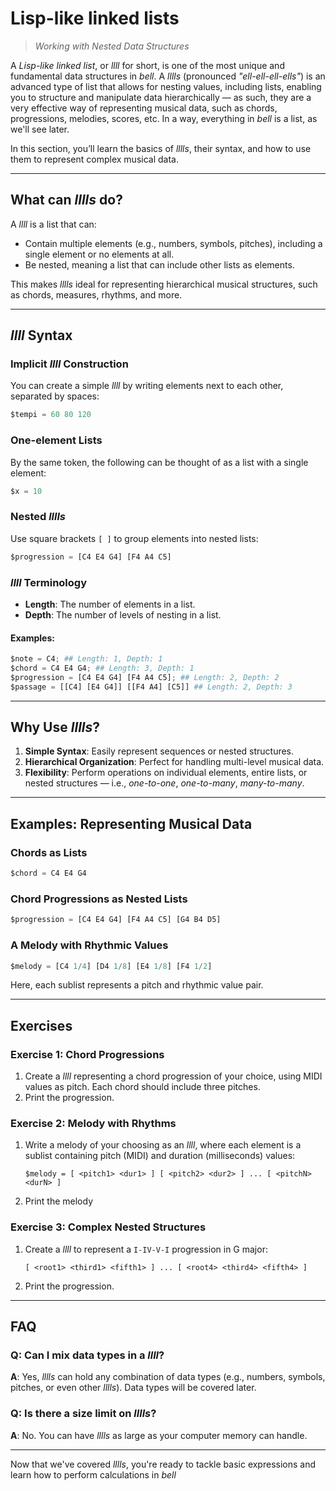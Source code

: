 # Lisp-like linked lists

> _Working with Nested Data Structures_

A _Lisp-like linked list_, or _llll_ for short, is one of the most unique and fundamental data structures in _bell_. A _lllls_ (pronounced _"ell-ell-ell-ells"_) is an advanced type of list that allows for nesting values, including lists, enabling you to structure and manipulate data hierarchically — as such, they are a very effective way of representing musical data, such as chords, progressions, melodies, scores, etc. In a way, everything in _bell_ is a list, as we'll see later.

In this section, you’ll learn the basics of _lllls_, their syntax, and how to use them to represent complex musical data.

---

## What can _lllls_ do?

A _llll_ is a list that can:

- Contain multiple elements (e.g., numbers, symbols, pitches), including a single element or no elements at all.
- Be nested, meaning a list that can include other lists as elements.

This makes _lllls_ ideal for representing hierarchical musical structures, such as chords, measures, rhythms, and more.

---

## _llll_ Syntax

### Implicit _llll_ Construction

You can create a simple _llll_ by writing elements next to each other, separated by spaces:

```py
$tempi = 60 80 120
```

### One-element Lists

By the same token, the following can be thought of as a list with a single element:

```py
$x = 10
```

### Nested _lllls_

Use square brackets `[ ]` to group elements into nested lists:

```py
$progression = [C4 E4 G4] [F4 A4 C5]
```

### _llll_ Terminology

- **Length**: The number of elements in a list.
- **Depth**: The number of levels of nesting in a list.

#### Examples:

```py
$note = C4; ## Length: 1, Depth: 1
$chord = C4 E4 G4; ## Length: 3, Depth: 1
$progression = [C4 E4 G4] [F4 A4 C5]; ## Length: 2, Depth: 2
$passage = [[C4] [E4 G4]] [[F4 A4] [C5]] ## Length: 2, Depth: 3
```

---

## Why Use _lllls_?

1. **Simple Syntax**: Easily represent sequences or nested structures.
2. **Hierarchical Organization**: Perfect for handling multi-level musical data.
3. **Flexibility**: Perform operations on individual elements, entire lists, or nested structures — i.e., _one-to-one_, _one-to-many_, _many-to-many_.

---

## Examples: Representing Musical Data

### Chords as Lists

```py
$chord = C4 E4 G4
```

### Chord Progressions as Nested Lists

```py
$progression = [C4 E4 G4] [F4 A4 C5] [G4 B4 D5]
```

### A Melody with Rhythmic Values

```py
$melody = [C4 1/4] [D4 1/8] [E4 1/8] [F4 1/2]
```

Here, each sublist represents a pitch and rhythmic value pair.

---

## Exercises

### Exercise 1: Chord Progressions

1. Create a _llll_ representing a chord progression of your choice, using MIDI values as pitch. Each chord should include three pitches.
2. Print the progression.

### Exercise 2: Melody with Rhythms

1. Write a melody of your choosing as an _llll_, where each element is a sublist containing pitch (MIDI) and duration (milliseconds) values:

   ```
   $melody = [ <pitch1> <dur1> ] [ <pitch2> <dur2> ] ... [ <pitchN> <durN> ]
   ```

2. Print the melody

### Exercise 3: Complex Nested Structures

1. Create a _llll_ to represent a `I-IV-V-I` progression in G major:
   ```
   [ <root1> <third1> <fifth1> ] ... [ <root4> <third4> <fifth4> ]
   ```
2. Print the progression.

---

## FAQ

### Q: Can I mix data types in a _llll_?

**A**: Yes, _lllls_ can hold any combination of data types (e.g., numbers, symbols, pitches, or even other _lllls_). Data types will be covered later.

### Q: Is there a size limit on _lllls_?

**A**: No. You can have _lllls_ as large as your computer memory can handle.

---

Now that we've covered _lllls_, you're ready to tackle basic expressions and learn how to perform calculations in _bell_
